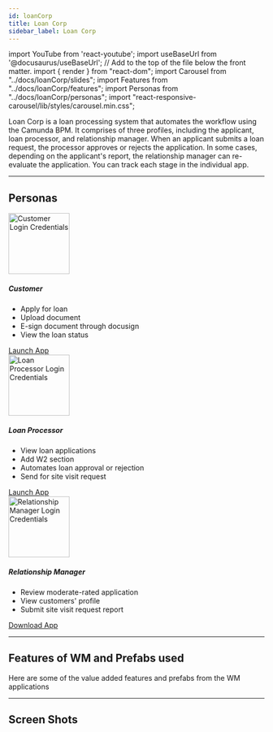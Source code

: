 ```yaml
---
id: loanCorp
title: Loan Corp
sidebar_label: Loan Corp
---
```


import YouTube from 'react-youtube';
import useBaseUrl from '@docusaurus/useBaseUrl'; // Add to the top of the file below the front matter.
import { render } from "react-dom";
import Carousel from "../docs/loanCorp/slides";
import Features from "../docs/loanCorp/features";
import Personas from "../docs/loanCorp/personas";
import "react-responsive-carousel/lib/styles/carousel.min.css";


<!-- ## Introduction -->

Loan Corp is a loan processing system that automates the workflow using the Camunda BPM. It comprises of three profiles, including the applicant, loan processor, and relationship manager. When an applicant submits a loan request, the processor approves or rejects the application. In some cases, depending on the applicant's report, the relationship manager can re-evaluate the application. You can track each stage in the individual app. 


---



## Personas

<!-- <Personas /> -->
<!-- https://apps.wavemakeronline.com/Herdius/#/myAccount -->
<!-- http://pk327bnrzrpv.cloud.wavemakeronline.com/LoanCorp_Customer/#/myAccount -->
<!-- https://apps.wavemakeronline.com/LoanProcessor/#/Main -->
<!-- http://pkg3gjk4qrnt.cloud.wavemakeronline.com/LoanCorp_LoanProcessor/#/Main -->

<section>
  <div className="container">
    <div className="row">
      <div className="col card text--center margin--sm padding--none">
        <div className="card__body">
          <img alt="Customer Login Credentials" src={useBaseUrl('/img/loanCorp/customer.png')} height="120px"/>
          <h5 className="margin-bottom--xs">Customer</h5>
            <ul className="text--left card-body-descp">
              <li>Apply for loan</li>
              <li>Upload document</li>
              <li>E-sign document through docusign</li>
              <li>View the loan status</li>
            </ul>
          <a href="https://showcase.wavemakeronline.com/LoanCorp_Customer/#/myAccount" target="_blank" className="button button--primary button--outline margin-bottom--md">Launch App</a>
        </div>
      </div>
      <div className="col card text--center margin--sm padding--none">
        <div className="card__body">            
          <img alt="Loan Processor Login Credentials" src={useBaseUrl('/img/loanCorp/loan_processor.png')} height="120px"/>
          <h5 className="margin-bottom--xs">Loan Processor</h5>
            <ul className="text--left card-body-descp">
              <li>View loan applications</li>  
              <li>Add W2 section</li>
              <li>Automates loan approval or rejection</li>
              <li>Send for site visit request</li>
            </ul>
          <a href="https://showcase.wavemakeronline.com/LoanCorp_LoanProcessor/#/Main" target="_blank" className="button button--primary button--outline margin-bottom--md">Launch App</a>
        </div>
      </div>
      <div className="col card text--center margin--sm padding--none">
        <div className="card__body">
          <img alt="Relationship Manager Login Credentials" src={useBaseUrl('/img/loanCorp/relationship_manager.png')} height="120px"/>
          <h5 className="margin-bottom--xs">Relationship Manager</h5>
            <ul className="text--left margin-bottom--md card-body-descp">
              <li>Review moderate-rated application</li>  
              <li>View customers' profile</li>
              <li>Submit site visit request report</li>
            </ul>
          <a href="https://wm-showcase-apps.s3.us-east-2.amazonaws.com/RM.apk" target="_blank" download className="button button--primary button--outline margin-bottom--md margin-top--xs">Download App</a>
        </div>
      </div>
    </div>
  </div>
</section>


---


## Features of WM and Prefabs used

Here are some of the value added features and prefabs from the WM applications

<Features />


---


## Screen Shots

<Carousel />


<!-- 
## User Flow of App

![alt text](/img/loanCorp/workflow.svg 'User Flow of Loan Corp App')

--- -->

<!-- 
## Videos

<YouTube videoId="Fhie1OW8SOY" /> -->


